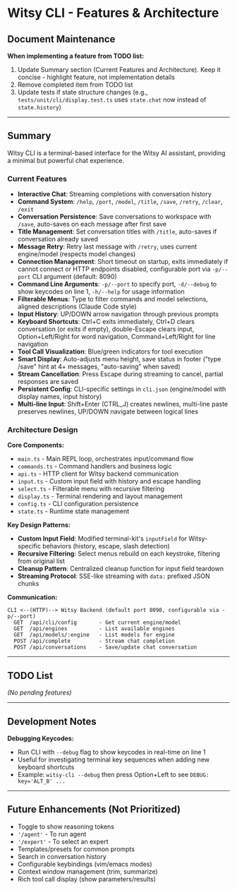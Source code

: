 # Witsy CLI - Features & Architecture

## Document Maintenance

**When implementing a feature from TODO list:**
1. Update Summary section (Current Features and Architecture). Keep it concise - highlight feature, not implementation details
2. Remove completed item from TODO list
3. Update tests if state structure changes (e.g., `tests/unit/cli/display.test.ts` uses `state.chat` now instead of `state.history`)

---

## Summary

Witsy CLI is a terminal-based interface for the Witsy AI assistant, providing a minimal but powerful chat experience.

### Current Features

- **Interactive Chat**: Streaming completions with conversation history
- **Command System**: `/help`, `/port`, `/model`, `/title`, `/save`, `/retry`, `/clear`, `/exit`
- **Conversation Persistence**: Save conversations to workspace with `/save`, auto-saves on each message after first save
- **Title Management**: Set conversation titles with `/title`, auto-saves if conversation already saved
- **Message Retry**: Retry last message with `/retry`, uses current engine/model (respects model changes)
- **Connection Management**: Short timeout on startup, exits immediately if cannot connect or HTTP endpoints disabled, configurable port via `-p/--port` CLI argument (default: 8090)
- **Command Line Arguments**: `-p/--port` to specify port, `-d/--debug` to show keycodes on line 1, `-h/--help` for usage information
- **Filterable Menus**: Type to filter commands and model selections, aligned descriptions (Claude Code style)
- **Input History**: UP/DOWN arrow navigation through previous prompts
- **Keyboard Shortcuts**: Ctrl+C exits immediately, Ctrl+D clears conversation (or exits if empty), double-Escape clears input, Option+Left/Right for word navigation, Command+Left/Right for line navigation
- **Tool Call Visualization**: Blue/green indicators for tool execution
- **Smart Display**: Auto-adjusts menu height, save status in footer ("type /save" hint at 4+ messages, "auto-saving" when saved)
- **Stream Cancellation**: Press Escape during streaming to cancel, partial responses are saved
- **Persistent Config**: CLI-specific settings in `cli.json` (engine/model with display names, input history)
- **Multi-line Input**: Shift+Enter (CTRL_J) creates newlines, multi-line paste preserves newlines, UP/DOWN navigate between logical lines

### Architecture Design

**Core Components:**
- `main.ts` - Main REPL loop, orchestrates input/command flow
- `commands.ts` - Command handlers and business logic
- `api.ts` - HTTP client for Witsy backend communication
- `input.ts` - Custom input field with history and escape handling
- `select.ts` - Filterable menu with recursive filtering
- `display.ts` - Terminal rendering and layout management
- `config.ts` - CLI configuration persistence
- `state.ts` - Runtime state management

**Key Design Patterns:**
- **Custom Input Field**: Modified terminal-kit's `inputField` for Witsy-specific behaviors (history, escape, slash detection)
- **Recursive Filtering**: Select menus rebuild on each keystroke, filtering from original list
- **Cleanup Pattern**: Centralized cleanup function for input field teardown
- **Streaming Protocol**: SSE-like streaming with `data:` prefixed JSON chunks

**Communication:**
```
CLI <--(HTTP)--> Witsy Backend (default port 8090, configurable via -p/--port)
  GET  /api/cli/config       - Get current engine/model
  GET  /api/engines          - List available engines
  GET  /api/models/:engine   - List models for engine
  POST /api/complete         - Stream chat completion
  POST /api/conversations    - Save/update chat conversation
```

---

## TODO List

_(No pending features)_

---

## Development Notes

**Debugging Keycodes:**
- Run CLI with `--debug` flag to show keycodes in real-time on line 1
- Useful for investigating terminal key sequences when adding new keyboard shortcuts
- Example: `witsy-cli --debug` then press Option+Left to see `DEBUG: key='ALT_B' ...`

---

## Future Enhancements (Not Prioritized)

- Toggle to show reasoning tokens
- `'/agent'` - To run agent
- `'/expert'` - To select an expert
- Templates/presets for common prompts
- Search in conversation history
- Configurable keybindings (vim/emacs modes)
- Context window management (trim, summarize)
- Rich tool call display (show parameters/results)
